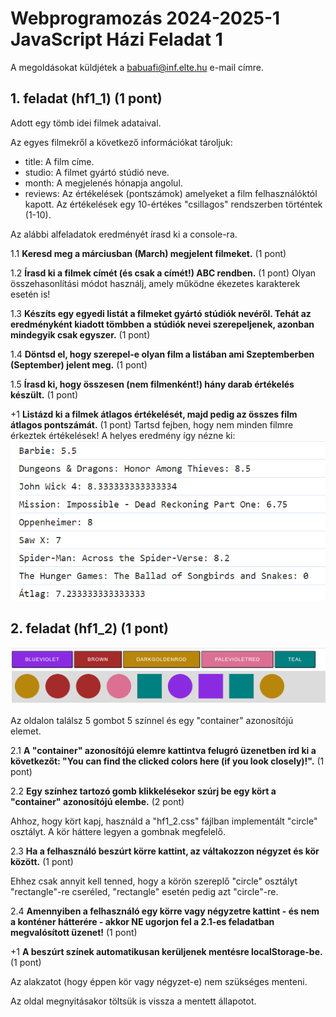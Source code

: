# Webprogramozás 2024-2025-1 JavaScript Házi Feladat 1

A megoldásokat küldjétek a babuafi@inf.elte.hu e-mail címre.

## 1. feladat (hf1_1) (1 pont)

Adott egy tömb idei filmek adataival.

Az egyes filmekről a következő információkat tároljuk:
- title: A film címe.
- studio: A filmet gyártó stúdió neve.
- month: A megjelenés hónapja angolul.
- reviews: Az értékelések (pontszámok) amelyeket a film felhasználóktól kapott.
           Az értékelések egy 10-értékes "csillagos" rendszerben történtek (1-10).

Az alábbi alfeladatok eredményét írasd ki a console-ra.

1.1 **Keresd meg a márciusban (March) megjelent filmeket.** (1 pont)

1.2 **Írasd ki a filmek címét (és csak a címét!) ABC rendben.** (1 pont)
Olyan összehasonlítási módot használj, amely működne ékezetes karakterek esetén is!

1.3 **Készíts egy egyedi listát a filmeket gyártó stúdiók nevéről.
      Tehát az eredményként kiadott tömbben a stúdiók nevei szerepeljenek, azonban mindegyik csak egyszer.** (1 pont)

1.4 **Döntsd el, hogy szerepel-e olyan film a listában ami Szeptemberben (September) jelent meg.** (1 pont)

1.5 **Írasd ki, hogy összesen (nem filmenként!) hány darab értékelés készült.** (1 pont)

+1 **Listázd ki a filmek átlagos értékelését, majd pedig az összes film átlagos pontszámát.** (1 pont)
Tartsd fejben, hogy nem minden filmre érkeztek értékelések!
A helyes eredmény így nézne ki:
![solution](hf1_1.png)

## 2. feladat (hf1_2) (1 pont)

![solution](hf1_2.png)

Az oldalon találsz 5 gombot 5 színnel és egy "container" azonosítójú elemet.

2.1 **A "container" azonosítójú elemre kattintva felugró üzenetben írd ki a következőt: "You can find the clicked colors here (if you look closely)!".** (1 pont)

2.2 **Egy színhez tartozó gomb klikkelésekor szúrj be egy kört a "container" azonosítójú elembe.** (2 pont)

Ahhoz, hogy kört kapj, használd a "hf1_2.css" fájlban implementált "circle" osztályt.
A kör háttere legyen a gombnak megfelelő.

2.3 **Ha a felhasználó beszúrt körre kattint, az váltakozzon négyzet és kör között.** (1 pont)

Ehhez csak annyit kell tenned, hogy a körön szereplő "circle" osztályt "rectangle"-re cseréled, "rectangle" esetén pedig azt "circle"-re.

2.4 **Amennyiben a felhasználó egy körre vagy négyzetre kattint - és nem a konténer hátterére - akkor NE ugorjon fel a 2.1-es feladatban megvalósított üzenet!** (1 pont)

+1 **A beszúrt színek automatikusan kerüljenek mentésre localStorage-be.** (1 pont)

Az alakzatot (hogy éppen kör vagy négyzet-e) nem szükséges menteni.

Az oldal megnyitásakor töltsük is vissza a mentett állapotot.
